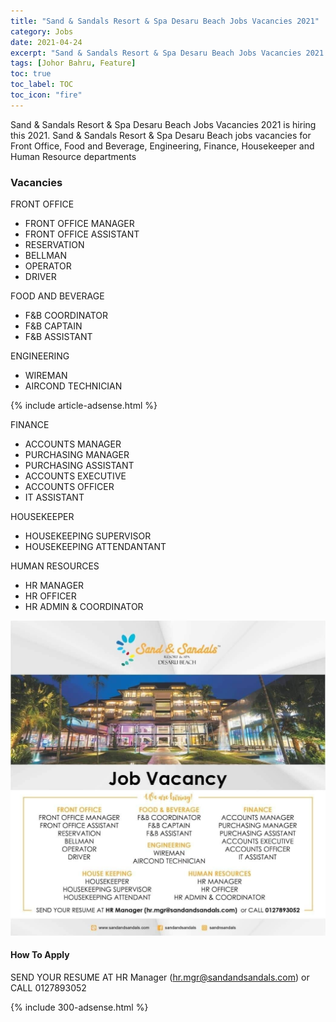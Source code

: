 ```yaml
---
title: "Sand & Sandals Resort & Spa Desaru Beach Jobs Vacancies 2021" 
category: Jobs 
date: 2021-04-24
excerpt: "Sand & Sandals Resort & Spa Desaru Beach Jobs Vacancies 2021 is hiring this 2021. Sand & Sandals Resort & Spa Desaru Beach jobs vacancies for Front Office, Food and Beverage, Engineering, Finance, Housekeeper and Human Resource departments." 
tags: [Johor Bahru, Feature] 
toc: true 
toc_label: TOC 
toc_icon: "fire" 
--- 
```


Sand & Sandals Resort & Spa Desaru Beach Jobs Vacancies 2021 is hiring this 2021. Sand & Sandals Resort & Spa Desaru Beach jobs vacancies for Front Office, Food and Beverage, Engineering, Finance, Housekeeper and Human Resource departments

### Vacancies
FRONT OFFICE
- FRONT OFFICE MANAGER
- FRONT OFFICE ASSISTANT
- RESERVATION
- BELLMAN
- OPERATOR
- DRIVER

FOOD AND BEVERAGE
- F&B COORDINATOR
- F&B CAPTAIN
- F&B ASSISTANT

ENGINEERING
- WIREMAN
- AIRCOND TECHNICIAN

{% include article-adsense.html %} 

FINANCE
- ACCOUNTS MANAGER
- PURCHASING MANAGER
- PURCHASING ASSISTANT
- ACCOUNTS EXECUTIVE
- ACCOUNTS OFFICER
- IT ASSISTANT

HOUSEKEEPER
- HOUSEKEEPING SUPERVISOR
- HOUSEKEEPING ATTENDANTANT

HUMAN RESOURCES
- HR MANAGER
- HR OFFICER
- HR ADMIN & COORDINATOR

![Sand & Sandals Resort & Spa Desaru Beach Jobs 2021!](/assets/images/2021-04/sand-n-sandals-resort-spa-desaru-beach-jobs-2021.jpg "Sand & Sandals Resort & Spa Desaru Beach Jobs 2021")

#### How To Apply 
SEND YOUR RESUME AT HR Manager (hr.mgr@sandandsandals.com) or CALL 0127893052

{% include 300-adsense.html %} 